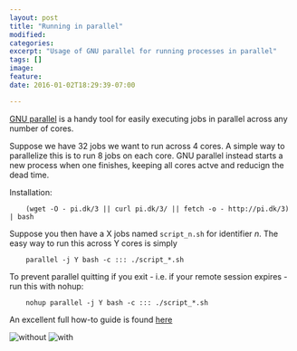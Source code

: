 ```yaml
---
layout: post
title: "Running in parallel"
modified:
categories: 
excerpt: "Usage of GNU parallel for running processes in parallel"
tags: []
image:
feature:
date: 2016-01-02T18:29:39-07:00

---
```


[GNU parallel](http://www.gnu.org/software/parallel/) is a handy tool for easily executing jobs in parallel across any number of cores.

Suppose we have 32 jobs we want to run across 4 cores. A simple way to parallelize this is to run 8 jobs on each core. GNU parallel instead starts a new process when one finishes, keeping all cores actve and reducign the dead time.

Installation:

        (wget -O - pi.dk/3 || curl pi.dk/3/ || fetch -o - http://pi.dk/3) | bash

Suppose you then have a X jobs named `script_n.sh` for identifier $n$. The easy way to run this across Y cores is simply

        parallel -j Y bash -c ::: ./script_*.sh

To prevent parallel quitting if you exit - i.e. if your remote session expires - run this with nohup:

        nohup parallel -j Y bash -c ::: ./script_*.sh

An excellent full how-to guide is found [here](https://www.usenix.org/system/files/login/articles/105438-Tange.pdf)


![without](http://i.stack.imgur.com/uH0Dh.png) ![with](http://i.stack.imgur.com/17FsG.png)

